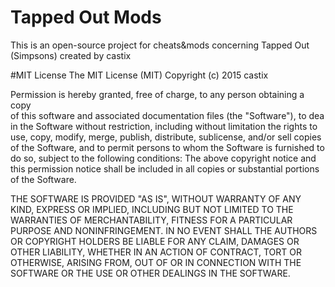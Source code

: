 # Tapped Out Mods
This is an open-source project for cheats&mods concerning Tapped Out (Simpsons) 
created by castix

#MIT License
The MIT License (MIT)
Copyright (c) 2015 castix

Permission is hereby granted, free of charge, to any person obtaining a copy						
of this software and associated documentation files (the "Software"), to dea
in the Software without restriction, including without limitation the rights
to use, copy, modify, merge, publish, distribute, sublicense, and/or sell
copies of the Software, and to permit persons to whom the Software is
furnished to do so, subject to the following conditions:
The above copyright notice and this permission notice shall be included in all
copies or substantial portions of the Software.

THE SOFTWARE IS PROVIDED "AS IS", WITHOUT WARRANTY OF ANY KIND, EXPRESS OR
IMPLIED, INCLUDING BUT NOT LIMITED TO THE WARRANTIES OF MERCHANTABILITY,
FITNESS FOR A PARTICULAR PURPOSE AND NONINFRINGEMENT. IN NO EVENT SHALL THE
AUTHORS OR COPYRIGHT HOLDERS BE LIABLE FOR ANY CLAIM, DAMAGES OR OTHER
LIABILITY, WHETHER IN AN ACTION OF CONTRACT, TORT OR OTHERWISE, ARISING FROM,
OUT OF OR IN CONNECTION WITH THE SOFTWARE OR THE USE OR OTHER DEALINGS IN THE
SOFTWARE.						






